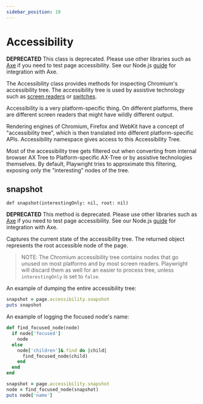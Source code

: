 ```yaml
---
sidebar_position: 10
---
```


# Accessibility

**DEPRECATED** This class is deprecated. Please use other libraries such as [Axe](https://www.deque.com/axe/) if you
need to test page accessibility. See our Node.js [guide](https://playwright.dev/docs/accessibility-testing) for
integration with Axe.

The Accessibility class provides methods for inspecting Chromium's accessibility tree. The accessibility tree is used by
assistive technology such as [screen readers](https://en.wikipedia.org/wiki/Screen_reader) or
[switches](https://en.wikipedia.org/wiki/Switch_access).

Accessibility is a very platform-specific thing. On different platforms, there are different screen readers that might
have wildly different output.

Rendering engines of Chromium, Firefox and WebKit have a concept of "accessibility tree", which is then translated into
different platform-specific APIs. Accessibility namespace gives access to this Accessibility Tree.

Most of the accessibility tree gets filtered out when converting from internal browser AX Tree to Platform-specific
AX-Tree or by assistive technologies themselves. By default, Playwright tries to approximate this filtering, exposing
only the "interesting" nodes of the tree.

## snapshot

```
def snapshot(interestingOnly: nil, root: nil)
```

**DEPRECATED** This method is deprecated. Please use other libraries such as [Axe](https://www.deque.com/axe/) if you
need to test page accessibility. See our Node.js [guide](https://playwright.dev/docs/accessibility-testing) for
integration with Axe.

Captures the current state of the accessibility tree. The returned object represents the root accessible node of the
page.

> NOTE: The Chromium accessibility tree contains nodes that go unused on most platforms and by most screen readers.
Playwright will discard them as well for an easier to process tree, unless `interestingOnly` is set to `false`.

An example of dumping the entire accessibility tree:

```ruby
snapshot = page.accessibility.snapshot
puts snapshot
```

An example of logging the focused node's name:

```ruby
def find_focused_node(node)
  if node['focused']
    node
  else
    node['children']&.find do |child|
      find_focused_node(child)
    end
  end
end

snapshot = page.accessibility.snapshot
node = find_focused_node(snapshot)
puts node['name']
```

